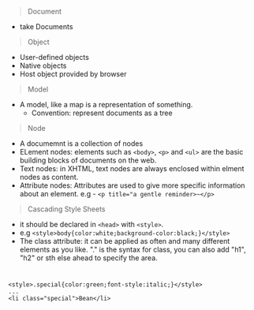 
> Document

* take Documents

> Object

* User-defined objects
* Native objects
* Host object provided by browser

> Model

* A model, like a map is a representation of something.
  * Convention: represent documents as a tree
  
> Node

* A documemnt is a collection of nodes
* ELement nodes: elements such as `<body>`, `<p>` and `<ul>` are the basic building blocks of documents on the web.
* Text nodes: in XHTML, text nodes are always enclosed within elment nodes as content.
* Attribute nodes: Attributes are used to give more specific information about an element. e.g - `<p title="a gentle reminder>~</p>`

> Cascading Style Sheets

* it should be declared in `<head>` with `<style>`.
* e.g `<style>body{color:white;background-color:black;}</style>`
* The class attribute: it can be applied as often and many different elements as you like. "." is the syntax for class, you can also add "h1", "h2" or sth else ahead to specify the area.
#
    <style>.special{color:green;font-style:italic;}</style>
    ...
    <li class="special">Bean</li>
